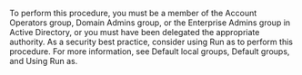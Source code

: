 <Token xmlns:xlink="http://www.w3.org/1999/xlink">To perform this procedure, you must be a member of the Account Operators group, Domain Admins group, or the Enterprise Admins group in Active Directory, or you must have been delegated the appropriate authority. As a security best practice, consider using Run as to perform this procedure. For more information, see <link xmlns:xlink="http://www.w3.org/1999/xlink" xlink:href="f6e01e51-14ea-48f4-97fc-5288a9a4a9b1" xmlns="http://ddue.schemas.microsoft.com/authoring/2003/5">Default local groups</link>, <link xmlns:xlink="http://www.w3.org/1999/xlink" xlink:href="1631acad-ef34-4f77-9c2e-94a62f8846cf" xmlns="http://ddue.schemas.microsoft.com/authoring/2003/5">Default groups</link>, and <link xmlns:xlink="http://www.w3.org/1999/xlink" xlink:href="8782f8ab-9538-4111-8a68-7bfd130c21c0" xmlns="http://ddue.schemas.microsoft.com/authoring/2003/5">Using Run as</link>.</Token>